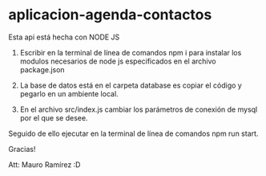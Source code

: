 # aplicacion-agenda-contactos
Esta api está hecha con NODE JS

1. Escribir en la terminal de línea de comandos npm i para instalar los modulos necesarios de node js especificados en el archivo package.json

2. La base de datos está en el carpeta database es copiar el código y pegarlo en un ambiente local.

3. En el archivo src/index.js cambiar los parámetros de conexión de mysql por el que se desee.

Seguido de ello ejecutar en la terminal de línea de comandos npm run start.

Gracias!

Att: Mauro Ramírez :D

